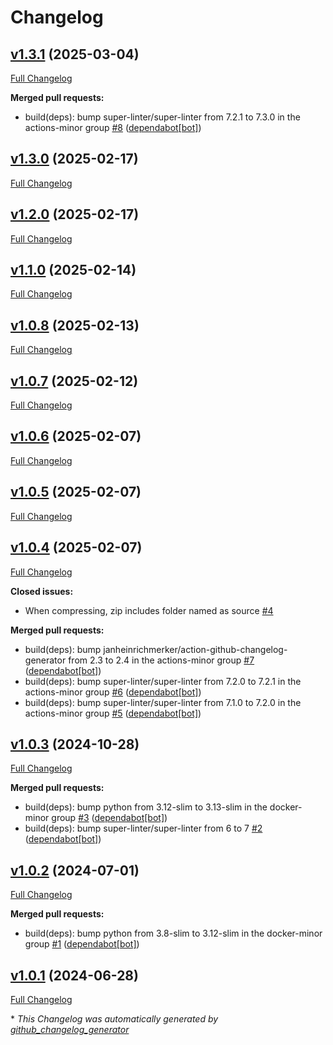 # Changelog

## [v1.3.1](https://github.com/somaz94/compress-decompress/tree/v1.3.1) (2025-03-04)

[Full Changelog](https://github.com/somaz94/compress-decompress/compare/v1.3.0...v1.3.1)

**Merged pull requests:**

- build\(deps\): bump super-linter/super-linter from 7.2.1 to 7.3.0 in the actions-minor group [\#8](https://github.com/somaz94/compress-decompress/pull/8) ([dependabot[bot]](https://github.com/apps/dependabot))

## [v1.3.0](https://github.com/somaz94/compress-decompress/tree/v1.3.0) (2025-02-17)

[Full Changelog](https://github.com/somaz94/compress-decompress/compare/v1.2.0...v1.3.0)

## [v1.2.0](https://github.com/somaz94/compress-decompress/tree/v1.2.0) (2025-02-17)

[Full Changelog](https://github.com/somaz94/compress-decompress/compare/v1.1.0...v1.2.0)

## [v1.1.0](https://github.com/somaz94/compress-decompress/tree/v1.1.0) (2025-02-14)

[Full Changelog](https://github.com/somaz94/compress-decompress/compare/v1.0.8...v1.1.0)

## [v1.0.8](https://github.com/somaz94/compress-decompress/tree/v1.0.8) (2025-02-13)

[Full Changelog](https://github.com/somaz94/compress-decompress/compare/v1.0.7...v1.0.8)

## [v1.0.7](https://github.com/somaz94/compress-decompress/tree/v1.0.7) (2025-02-12)

[Full Changelog](https://github.com/somaz94/compress-decompress/compare/v1.0.6...v1.0.7)

## [v1.0.6](https://github.com/somaz94/compress-decompress/tree/v1.0.6) (2025-02-07)

[Full Changelog](https://github.com/somaz94/compress-decompress/compare/v1.0.5...v1.0.6)

## [v1.0.5](https://github.com/somaz94/compress-decompress/tree/v1.0.5) (2025-02-07)

[Full Changelog](https://github.com/somaz94/compress-decompress/compare/v1.0.4...v1.0.5)

## [v1.0.4](https://github.com/somaz94/compress-decompress/tree/v1.0.4) (2025-02-07)

[Full Changelog](https://github.com/somaz94/compress-decompress/compare/v1.0.3...v1.0.4)

**Closed issues:**

- When compressing, zip includes folder named as source [\#4](https://github.com/somaz94/compress-decompress/issues/4)

**Merged pull requests:**

- build\(deps\): bump janheinrichmerker/action-github-changelog-generator from 2.3 to 2.4 in the actions-minor group [\#7](https://github.com/somaz94/compress-decompress/pull/7) ([dependabot[bot]](https://github.com/apps/dependabot))
- build\(deps\): bump super-linter/super-linter from 7.2.0 to 7.2.1 in the actions-minor group [\#6](https://github.com/somaz94/compress-decompress/pull/6) ([dependabot[bot]](https://github.com/apps/dependabot))
- build\(deps\): bump super-linter/super-linter from 7.1.0 to 7.2.0 in the actions-minor group [\#5](https://github.com/somaz94/compress-decompress/pull/5) ([dependabot[bot]](https://github.com/apps/dependabot))

## [v1.0.3](https://github.com/somaz94/compress-decompress/tree/v1.0.3) (2024-10-28)

[Full Changelog](https://github.com/somaz94/compress-decompress/compare/v1.0.2...v1.0.3)

**Merged pull requests:**

- build\(deps\): bump python from 3.12-slim to 3.13-slim in the docker-minor group [\#3](https://github.com/somaz94/compress-decompress/pull/3) ([dependabot[bot]](https://github.com/apps/dependabot))
- build\(deps\): bump super-linter/super-linter from 6 to 7 [\#2](https://github.com/somaz94/compress-decompress/pull/2) ([dependabot[bot]](https://github.com/apps/dependabot))

## [v1.0.2](https://github.com/somaz94/compress-decompress/tree/v1.0.2) (2024-07-01)

[Full Changelog](https://github.com/somaz94/compress-decompress/compare/v1.0.1...v1.0.2)

**Merged pull requests:**

- build\(deps\): bump python from 3.8-slim to 3.12-slim in the docker-minor group [\#1](https://github.com/somaz94/compress-decompress/pull/1) ([dependabot[bot]](https://github.com/apps/dependabot))

## [v1.0.1](https://github.com/somaz94/compress-decompress/tree/v1.0.1) (2024-06-28)

[Full Changelog](https://github.com/somaz94/compress-decompress/compare/v1.0.0...v1.0.1)



\* *This Changelog was automatically generated by [github_changelog_generator](https://github.com/github-changelog-generator/github-changelog-generator)*

